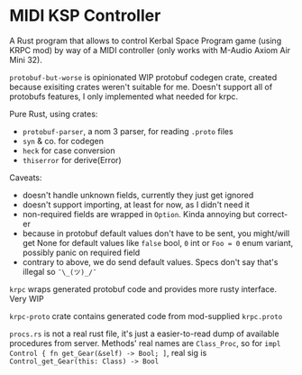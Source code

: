 # MIDI KSP Controller

A Rust program that allows to control Kerbal Space Program game (using KRPC mod)
by way of a MIDI controller (only works with M-Audio Axiom Air Mini 32).

`protobuf-but-worse` is opinionated WIP protobuf codegen crate, created because
exisiting crates weren't suitable for me. Doesn't support all of protobufs
features, I only implemented what needed for krpc.

Pure Rust, using crates:
- `protobuf-parser`, a nom 3 parser, for reading `.proto` files
- `syn` & co. for codegen
- `heck` for case conversion
- `thiserror` for derive(Error)

Caveats:
- doesn't handle unknown fields, currently they just get ignored
- doesn't support importing, at least for now, as I didn't need it
- non-required fields are wrapped in `Option`. Kinda annoying but correct-er
- because in protobuf default values don't have to be sent, you might/will get
None for default values like `false` bool, `0` int or `Foo = 0` enum variant,
possibly panic on required field
- contrary to above, we do send default values.
Specs don't say that's illegal so `¯\_(ツ)_/¯`

`krpc` wraps generated protobuf code and provides more rusty interface. Very WIP

`krpc-proto` crate contains generated code from mod-supplied `krpc.proto`

`procs.rs` is not a real rust file, it's just a easier-to-read dump of
available procedures from server. Methods' real names are `Class_Proc`, so
for `impl Control { fn get_Gear(&self) -> Bool; ]`,
real sig is `Control_get_Gear(this: Class) -> Bool`
